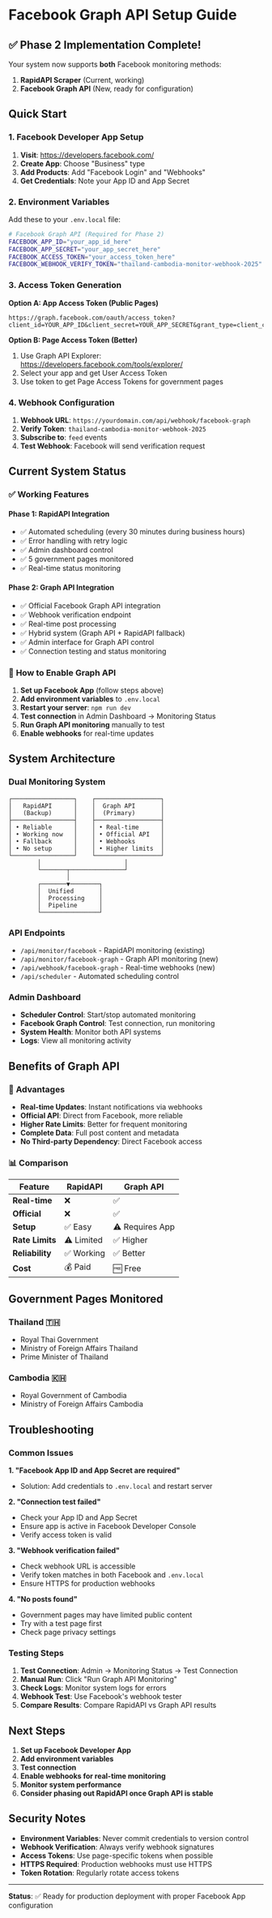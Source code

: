 # Facebook Graph API Setup Guide

## ✅ Phase 2 Implementation Complete!

Your system now supports **both** Facebook monitoring methods:
1. **RapidAPI Scraper** (Current, working)
2. **Facebook Graph API** (New, ready for configuration)

## Quick Start

### 1. Facebook Developer App Setup

1. **Visit**: https://developers.facebook.com/
2. **Create App**: Choose "Business" type
3. **Add Products**: Add "Facebook Login" and "Webhooks"
4. **Get Credentials**: Note your App ID and App Secret

### 2. Environment Variables

Add these to your `.env.local` file:

```bash
# Facebook Graph API (Required for Phase 2)
FACEBOOK_APP_ID="your_app_id_here"
FACEBOOK_APP_SECRET="your_app_secret_here"
FACEBOOK_ACCESS_TOKEN="your_access_token_here"
FACEBOOK_WEBHOOK_VERIFY_TOKEN="thailand-cambodia-monitor-webhook-2025"
```

### 3. Access Token Generation

**Option A: App Access Token (Public Pages)**
```
https://graph.facebook.com/oauth/access_token?client_id=YOUR_APP_ID&client_secret=YOUR_APP_SECRET&grant_type=client_credentials
```

**Option B: Page Access Token (Better)**
1. Use Graph API Explorer: https://developers.facebook.com/tools/explorer/
2. Select your app and get User Access Token
3. Use token to get Page Access Tokens for government pages

### 4. Webhook Configuration

1. **Webhook URL**: `https://yourdomain.com/api/webhook/facebook-graph`
2. **Verify Token**: `thailand-cambodia-monitor-webhook-2025`
3. **Subscribe to**: `feed` events
4. **Test Webhook**: Facebook will send verification request

## Current System Status

### ✅ **Working Features**

#### Phase 1: RapidAPI Integration
- ✅ Automated scheduling (every 30 minutes during business hours)
- ✅ Error handling with retry logic
- ✅ Admin dashboard control
- ✅ 5 government pages monitored
- ✅ Real-time status monitoring

#### Phase 2: Graph API Integration
- ✅ Official Facebook Graph API integration
- ✅ Webhook verification endpoint
- ✅ Real-time post processing
- ✅ Hybrid system (Graph API + RapidAPI fallback)
- ✅ Admin interface for Graph API control
- ✅ Connection testing and status monitoring

### 🔧 **How to Enable Graph API**

1. **Set up Facebook App** (follow steps above)
2. **Add environment variables** to `.env.local`
3. **Restart your server**: `npm run dev`
4. **Test connection** in Admin Dashboard → Monitoring Status
5. **Run Graph API monitoring** manually to test
6. **Enable webhooks** for real-time updates

## System Architecture

### Dual Monitoring System
```
┌─────────────────┐    ┌──────────────────┐
│   RapidAPI      │    │  Graph API       │
│   (Backup)      │    │  (Primary)       │
├─────────────────┤    ├──────────────────┤
│ • Reliable      │    │ • Real-time      │
│ • Working now   │    │ • Official API   │
│ • Fallback      │    │ • Webhooks       │
│ • No setup      │    │ • Higher limits  │
└─────────────────┘    └──────────────────┘
        │                       │
        └───────┬───────────────┘
                │
        ┌───────▼────────┐
        │  Unified       │
        │  Processing    │
        │  Pipeline      │
        └────────────────┘
```

### API Endpoints
- `/api/monitor/facebook` - RapidAPI monitoring (existing)
- `/api/monitor/facebook-graph` - Graph API monitoring (new)
- `/api/webhook/facebook-graph` - Real-time webhooks (new)
- `/api/scheduler` - Automated scheduling control

### Admin Dashboard
- **Scheduler Control**: Start/stop automated monitoring
- **Facebook Graph Control**: Test connection, run monitoring
- **System Health**: Monitor both API systems
- **Logs**: View all monitoring activity

## Benefits of Graph API

### 🚀 **Advantages**
- **Real-time Updates**: Instant notifications via webhooks
- **Official API**: Direct from Facebook, more reliable
- **Higher Rate Limits**: Better for frequent monitoring
- **Complete Data**: Full post content and metadata
- **No Third-party Dependency**: Direct Facebook access

### 📊 **Comparison**

| Feature | RapidAPI | Graph API |
|---------|----------|-----------|
| **Real-time** | ❌ | ✅ |
| **Official** | ❌ | ✅ |
| **Setup** | ✅ Easy | ⚠️ Requires App |
| **Rate Limits** | ⚠️ Limited | ✅ Higher |
| **Reliability** | ✅ Working | ✅ Better |
| **Cost** | 💰 Paid | 🆓 Free |

## Government Pages Monitored

### Thailand 🇹🇭
- Royal Thai Government
- Ministry of Foreign Affairs Thailand
- Prime Minister of Thailand

### Cambodia 🇰🇭
- Royal Government of Cambodia
- Ministry of Foreign Affairs Cambodia

## Troubleshooting

### Common Issues

**1. "Facebook App ID and App Secret are required"**
- Solution: Add credentials to `.env.local` and restart server

**2. "Connection test failed"**
- Check your App ID and App Secret
- Ensure app is active in Facebook Developer Console
- Verify access token is valid

**3. "Webhook verification failed"**
- Check webhook URL is accessible
- Verify token matches in both Facebook and `.env.local`
- Ensure HTTPS for production webhooks

**4. "No posts found"**
- Government pages may have limited public content
- Try with a test page first
- Check page privacy settings

### Testing Steps

1. **Test Connection**: Admin → Monitoring Status → Test Connection
2. **Manual Run**: Click "Run Graph API Monitoring"
3. **Check Logs**: Monitor system logs for errors
4. **Webhook Test**: Use Facebook's webhook tester
5. **Compare Results**: Compare RapidAPI vs Graph API results

## Next Steps

1. **Set up Facebook Developer App**
2. **Add environment variables**
3. **Test connection**
4. **Enable webhooks for real-time monitoring**
5. **Monitor system performance**
6. **Consider phasing out RapidAPI once Graph API is stable**

## Security Notes

- **Environment Variables**: Never commit credentials to version control
- **Webhook Verification**: Always verify webhook signatures
- **Access Tokens**: Use page-specific tokens when possible
- **HTTPS Required**: Production webhooks must use HTTPS
- **Token Rotation**: Regularly rotate access tokens

---

**Status**: ✅ Ready for production deployment with proper Facebook App configuration